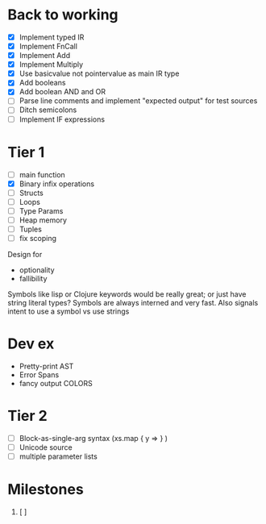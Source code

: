 # Back to working
- [x] Implement typed IR
- [x] Implement FnCall
- [x] Implement Add
- [x] Implement Multiply
- [x] Use basicvalue not pointervalue as main IR type
- [x] Add booleans
- [x] Add boolean AND and OR
- [ ] Parse line comments and implement "expected output" for test sources
- [ ] Ditch semicolons
- [ ] Implement IF expressions

# Tier 1
- [ ] main function
- [x] Binary infix operations
- [ ] Structs
- [ ] Loops
- [ ] Type Params
- [ ] Heap memory
- [ ] Tuples
- [ ] fix scoping

Design for 
- optionality
- fallibility

Symbols like lisp or Clojure keywords would be really great; or just have string literal types?
Symbols are always interned and very fast. Also signals intent to use a symbol vs use strings

# Dev ex
- Pretty-print AST
- Error Spans
- fancy output COLORS

# Tier 2
- [ ] Block-as-single-arg syntax (xs.map { y => } )
- [ ] Unicode source
- [ ] multiple parameter lists

# Milestones
1. [ ] 
